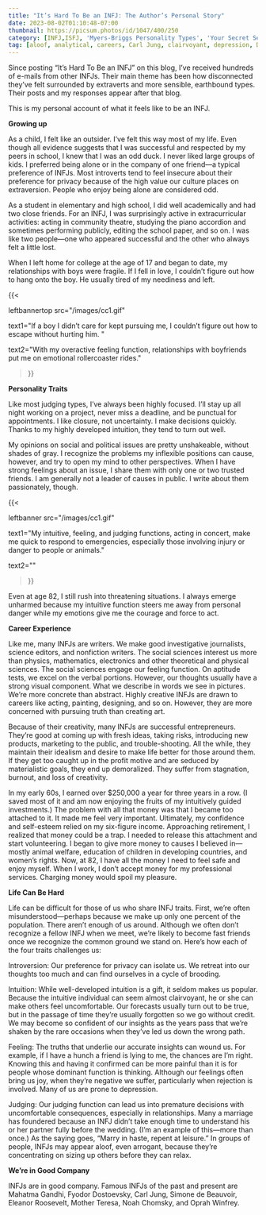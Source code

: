 ```yaml
---
title: "It’s Hard To Be an INFJ: The Author’s Personal Story"
date: 2023-08-02T01:10:48-07:00
thumbnail: https://picsum.photos/id/1047/400/250
category: [INFJ,ISFJ, 'Myers-Briggs Personality Types', 'Your Secret Self']
tag: [aloof, analytical, careers, Carl Jung, clairvoyant, depression, Dosteovsky, Eleanor Roosevelt, extraversion, feeling, Ghandi, impulsive, INFJ, introversion, judging, love, 'Mother Teresa', Myers-Briggs, 'Nelson Mandela', 'Noah Chomsky', 'Oprah Winfrey', outgoing, perceiving, personality, private, psychology, relationships, reserved, romance, sensing, Simone de Beauvoir, solitude, space, thinking, traits, withdrawn]
---
```


Since posting “It’s Hard To Be an INFJ” on this blog, I’ve received hundreds of e-mails from other INFJs. Their main theme has been how disconnected they’ve felt surrounded by extraverts and more sensible, earthbound types. Their posts and my responses appear after that blog.

This is my personal account of what it feels like to be an INFJ.

**Growing up**

As a child, I felt like an outsider. I’ve felt this way most of my life. Even though all evidence suggests that I was successful and respected by my peers in school, I knew that I was an odd duck. I never liked large groups of kids. I preferred being alone or in the company of one friend—a typical preference of INFJs. Most introverts tend to feel insecure about their preference for privacy because of the high value our culture places on extraversion. People who enjoy being alone are considered odd.

As a student in elementary and high school, I did well academically and had two close friends. For an INFJ, I was surprisingly active in extracurricular activities: acting in community theatre, studying the piano accordion and sometimes performing publicly, editing the school paper, and so on. I was like two people—one who appeared successful and the other who always felt a little lost.

When I left home for college at the age of 17 and began to date, my relationships with boys were fragile. If I fell in love, I couldn’t figure out how to hang onto the boy. He usually tired of my neediness and left. 

{{< 

leftbannertop src="/images/cc1.gif" 

text1="If a boy I didn’t care for kept pursuing me, I couldn’t figure out how to escape without hurting him. " 

text2="With my overactive feeling function, relationships with boyfriends put me on emotional rollercoaster rides."

>}}

**Personality Traits**

Like most judging types, I’ve always been highly focused. I’ll stay up all night working on a project, never miss a deadline, and be punctual for appointments. I like closure, not uncertainty. I make decisions quickly. Thanks to my highly developed intuition, they tend to turn out well.

My opinions on social and political issues are pretty unshakeable, without shades of gray. I recognize the problems my inflexible positions can cause, however, and try to open my mind to other perspectives. When I have strong feelings about an issue, I share them with only one or two trusted friends. I am generally not a leader of causes in public. I write about them passionately, though.


{{< 

leftbanner src="/images/cc1.gif" 

text1="My intuitive, feeling, and judging functions, acting in concert, make me quick to respond to emergencies, especially those involving injury or danger to people or animals." 

text2=""

>}}

Even at age 82, I still rush into threatening situations. I always emerge unharmed because my intuitive function steers me away from personal danger while my emotions give me the courage and force to act.

**Career Experience**

Like me, many INFJs are writers. We make good investigative journalists, science editors, and nonfiction writers. The social sciences interest us more than physics, mathematics, electronics and other theoretical and physical sciences. The social sciences engage our feeling function. On aptitude tests, we excel on the verbal portions. However, our thoughts usually have a strong visual component. What we describe in words we see in pictures. We’re more concrete than abstract. Highly creative INFJs are drawn to careers like acting, painting, designing, and so on. However, they are more concerned with pursuing truth than creating art.

Because of their creativity, many INFJs are successful entrepreneurs. They’re good at coming up with fresh ideas, taking risks, introducing new products, marketing to the public, and trouble-shooting. All the while, they maintain their idealism and desire to make life better for those around them. If they get too caught up in the profit motive and are seduced by materialistic goals, they end up demoralized. They suffer from stagnation, burnout, and loss of creativity.

In my early 60s, I earned over $250,000 a year for three years in a row. (I saved most of it and am now enjoying the fruits of my intuitively guided investments.) The problem with all that money was that I became too attached to it. It made me feel very important. Ultimately, my confidence and self-esteem relied on my six-figure income. Approaching retirement, I realized that money could be a trap. I needed to release this attachment and start volunteering. I began to give more money to causes I believed in—mostly animal welfare, education of children in developing countries, and women’s rights. Now, at 82, I have all the money I need to feel safe and enjoy myself. When I work, I don’t accept money for my professional services. Charging money would spoil my pleasure.

**Life Can Be Hard**

Life can be difficult for those of us who share INFJ traits. First, we’re often misunderstood—perhaps because we make up only one percent of the population. There aren’t enough of us around. Although we often don’t recognize a fellow INFJ when we meet, we’re likely to become fast friends once we recognize the common ground we stand on. Here’s how each of the four traits challenges us:

Introversion: Our preference for privacy can isolate us. We retreat into our thoughts too much and can find ourselves in a cycle of brooding.

Intuition: While well-developed intuition is a gift, it seldom makes us popular. Because the intuitive individual can seem almost clairvoyant, he or she can make others feel uncomfortable. Our forecasts usually turn out to be true, but in the passage of time they’re usually forgotten so we go without credit. We may become so confident of our insights as the years pass that we’re shaken by the rare occasions when they’ve led us down the wrong path.

Feeling: The truths that underlie our accurate insights can wound us. For example, if I have a hunch a friend is lying to me, the chances are I’m right. Knowing this and having it confirmed can be more painful than it is for people whose dominant function is thinking. Although our feelings often bring us joy, when they’re negative we suffer, particularly when rejection is involved. Many of us are prone to depression.

Judging: Our judging function can lead us into premature decisions with uncomfortable consequences, especially in relationships. Many a marriage has foundered because an INFJ didn’t take enough time to understand his or her partner fully before the wedding. (I’m an example of this—more than once.) As the saying goes, “Marry in haste, repent at leisure.” In groups of people, INFJs may appear aloof, even arrogant, because they’re concentrating on sizing up others before they can relax.

**We’re in Good Company**

INFJs are in good company. Famous INFJs of the past and present are Mahatma Gandhi, Fyodor Dostoevsky, Carl Jung, Simone de Beauvoir, Eleanor Roosevelt, Mother Teresa, Noah Chomsky, and Oprah Winfrey.

